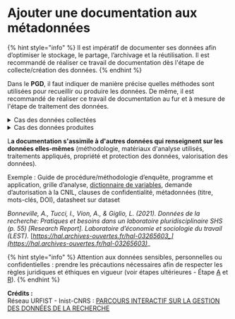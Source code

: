 # Ajouter une documentation aux métadonnées

{% hint style="info" %}
Il est impératif de documenter ses données afin d’optimiser le stockage, le partage, l’archivage et la réutilisation. Il est recommandé de réaliser ce travail de documentation dès l'étape de collecte/création des données.
{% endhint %}

Dans le **PGD**, il faut indiquer de manière précise quelles méthodes sont utilisées pour recueillir ou produire les données. De même, il est recommandé de réaliser ce travail de documentation au fur et à mesure de l'étape de traitement des données.

<details>

<summary>Cas des données collectées</summary>

Indiquer :

• leur provenance (corpus, archives…),

• sur quels critères elles ont été sélectionnées

• les conditions de réutilisations préexistantes de ces données.

</details>

<details>

<summary>Cas des données produites</summary>

Indiquer :

• le contexte de création,

• les méthodes utilisées,

• les protocoles suivis ou établis,

• les contrôles qualité mis en place.

</details>

L**a documentation s'assimile à d'autres données qui renseignent sur les données elles-mêmes** (méthodologie, matériaux d'analyse utilisés, traitements appliqués, propriété et protection des données, valorisation des données).&#x20;

Exemple : Guide de procédure/méthodologie d’enquête, programme et application, grille d’analyse, [dictionnaire de variables](https://dataverse.scholarsportal.info/dataset.xhtml?persistentId=doi:10.5683/SP2/SJWLPK), demande d’autorisation à la CNIL, clauses de confidentialité, métadonnées (titre, mots-clés, DOI), datasheet sur dataset

_Bonneville, A., Tucci, I., Vion, A., & Giglio, L. (2021). Données de la recherche: Pratiques et besoins dans un laboratoire pluridisciplinaire SHS (p. 55) \[Research Report]. Laboratoire d’économie et sociologie du travail (LEST)._ [_https://hal.archives-ouvertes.fr/hal-03265603_](https://hal.archives-ouvertes.fr/hal-03265603)__

{% hint style="info" %}
Attention aux données sensibles, personnelles ou confidentielles : prendre les précautions nécessaires afin de respecter les règles juridiques et éthiques en vigueur (voir étapes ultérieures - Étape [A](../../etape-a-rendre-ses-donnees-accessibles/1-choisir-les-niveaux-dacces-adaptes-a-chaque-produit-de-recherche/) et [R](../../r.-rendre-ses-donnees-reutilisables/2-verifier-la-conformite-juridique-et-ethique-de-la-publication-des-donnees.md)).
{% endhint %}



**Crédits :** \
Réseau URFIST - Inist-CNRS : [PARCOURS INTERACTIF SUR LA GESTION DES DONNÉES DE LA RECHERCHE](https://doranum.fr/enjeux-benefices/parcours-interactif-sur-la-gestion-des-donnees-de-la-recherche/)
